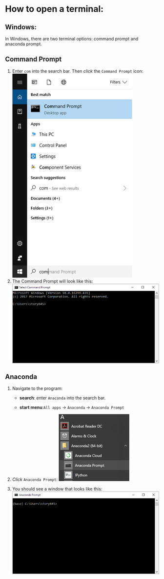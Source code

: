 How to open a terminal: 
=======================

Windows:
-----------
In Windows, there are two terminal options: command prompt and anaconda prompt.

## Command Prompt

1. Enter `com` into the search bar. Then *click* the `Command Prompt` icon:
![windows search bar with command typed into it](images/windows/terminal/cmd01.png)
2. The Command Prompt will look like this:
![image of a windows command prompt terminal. The](images/windows/terminal/cmd02.png)

## Anaconda
1) Navigate to the program:
    * __search__: enter `Anaconda` into the search bar.

    * __start menu__:`All apps` -> `Anaconda` -> `Anaconda Prompt` 

2) *Click* `Anaconda Prompt`:
![windows start menu folder structure for anaconda. Anaconda -> *Anaconda Cloud, *Anaconda Prompt, *IPython, ...](images/windows/terminal/anaconda_menu.png)

3) You should see a window that looks like this:
![anaconda prompt windows command shell window](images/windows/terminal/anaconda_windows.png)
